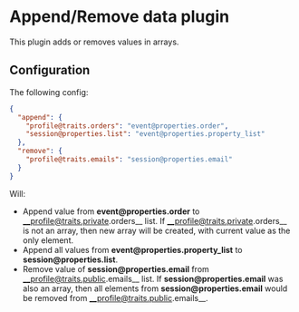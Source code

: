# Append/Remove data plugin

This plugin adds or removes values in arrays.

## Configuration

The following config:

```json
{
  "append": {
    "profile@traits.orders": "event@properties.order",
    "session@properties.list": "event@properties.property_list"
  },
  "remove": {
    "profile@traits.emails": "session@properties.email"
  }
}
```

Will:

- Append value from __event@properties.order__ to __profile@traits.private.orders__ list. If __profile@traits.private.orders__
  is not an array, then new array will be created, with current value as the only element.
- Append all values from __event@properties.property_list__ to __session@properties.list__.
- Remove value of __session@properties.email__ from __profile@traits.public.emails__ list. If __session@properties.email__ was
  also an array, then all elements from __session@properties.email__ would be removed from __profile@traits.public.emails__.